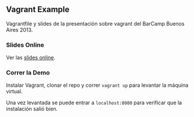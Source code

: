 ## Vagrant Example

Vagrantfile y slides de la presentación sobre vagrant del BarCamp Buenos Aires 2013.

### Slides Online
Ver las [slides online](gttp://fonse.github.io/vagrant-example/).

### Correr la Demo 
Instalar Vagrant, clonar el repo y correr `vagrant up` para levantar la máquina virtual.

Una vez levantada se puede entrar a `localhost:8080` para verificar que la instalación salió bien.
